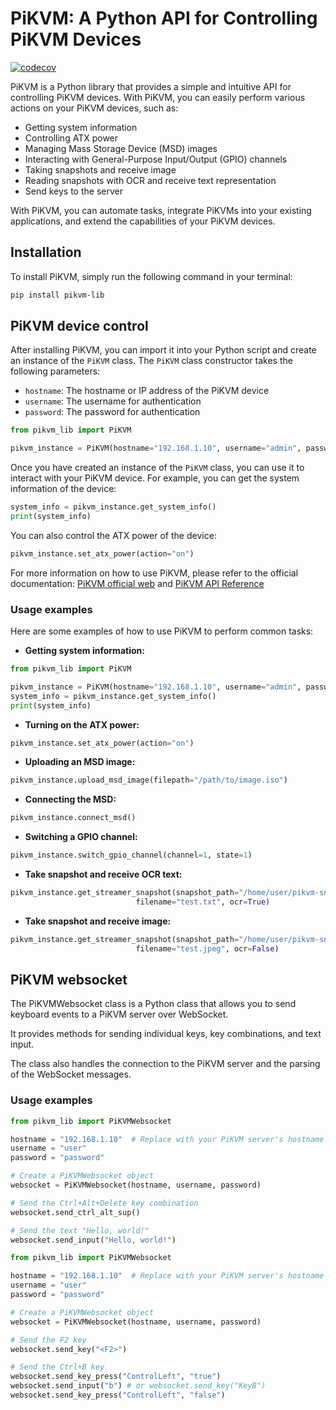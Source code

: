 # PiKVM: A Python API for Controlling PiKVM Devices

[![codecov](https://codecov.io/gh/guanana/pikvm-lib/graph/badge.svg?token=ZTJV7JLUTK)](https://codecov.io/gh/guanana/pikvm-lib)

PiKVM is a Python library that provides a simple and intuitive API for controlling PiKVM devices. 
With PiKVM, you can easily perform various actions on your PiKVM devices, such as:

* Getting system information
* Controlling ATX power
* Managing Mass Storage Device (MSD) images
* Interacting with General-Purpose Input/Output (GPIO) channels
* Taking snapshots and receive image
* Reading snapshots with OCR and receive text representation
* Send keys to the server


With PiKVM, you can automate tasks, integrate PiKVMs into your existing applications, 
and extend the capabilities of your PiKVM devices.

## Installation

To install PiKVM, simply run the following command in your terminal:

```bash
pip install pikvm-lib
```

## PiKVM device control

After installing PiKVM, you can import it into your Python script and create an instance of the `PiKVM` class. The `PiKVM` class constructor takes the following parameters:

* `hostname`: The hostname or IP address of the PiKVM device
* `username`: The username for authentication
* `password`: The password for authentication


```python
from pikvm_lib import PiKVM

pikvm_instance = PiKVM(hostname="192.168.1.10", username="admin", password="password")
```

Once you have created an instance of the `PiKVM` class, you can use it to interact with your PiKVM device. 
For example, you can get the system information of the device:

```python
system_info = pikvm_instance.get_system_info()
print(system_info)
```

You can also control the ATX power of the device:

```python
pikvm_instance.set_atx_power(action="on")
```

For more information on how to use PiKVM, 
please refer to the official documentation: [PiKVM official web](https://docs.pikvm.org/) and [PiKVM API Reference](https://docs.pikvm.org/api/)

### Usage examples

Here are some examples of how to use PiKVM to perform common tasks:

* **Getting system information:**

```python
from pikvm_lib import PiKVM

pikvm_instance = PiKVM(hostname="192.168.1.10", username="admin", password="password")
system_info = pikvm_instance.get_system_info()
print(system_info)
```

* **Turning on the ATX power:**

```python
pikvm_instance.set_atx_power(action="on")
```

* **Uploading an MSD image:**

```python
pikvm_instance.upload_msd_image(filepath="/path/to/image.iso")
```

* **Connecting the MSD:**

```python
pikvm_instance.connect_msd()
```

* **Switching a GPIO channel:**

```python
pikvm_instance.switch_gpio_channel(channel=1, state=1)
```

* **Take snapshot and receive OCR text:**

```python
pikvm_instance.get_streamer_snapshot(snapshot_path="/home/user/pikvm-snapshots",
                            filename="test.txt", ocr=True)
```
* **Take snapshot and receive image:**

```python
pikvm_instance.get_streamer_snapshot(snapshot_path="/home/user/pikvm-snapshots",
                            filename="test.jpeg", ocr=False)
```
## PiKVM websocket
The PiKVMWebsocket class is a Python class that allows you to send keyboard events to a PiKVM server over WebSocket. 

It provides methods for sending individual keys, key combinations, and text input. 

The class also handles the connection to the PiKVM server and the parsing of the WebSocket messages.

### Usage examples
```python
from pikvm_lib import PiKVMWebsocket

hostname = "192.168.1.10"  # Replace with your PiKVM server's hostname or IP address
username = "user"
password = "password"

# Create a PiKVMWebsocket object
websocket = PiKVMWebsocket(hostname, username, password)

# Send the Ctrl+Alt+Delete key combination
websocket.send_ctrl_alt_sup()

# Send the text "Hello, world!"
websocket.send_input("Hello, world!")
```

```python
from pikvm_lib import PiKVMWebsocket

hostname = "192.168.1.10"  # Replace with your PiKVM server's hostname or IP address
username = "user"
password = "password"

# Create a PiKVMWebsocket object
websocket = PiKVMWebsocket(hostname, username, password)

# Send the F2 key
websocket.send_key("<F2>")

# Send the Ctrl+B key
websocket.send_key_press("ControlLeft", "true")
websocket.send_input("b") # or websocket.send_key("KeyB")
websocket.send_key_press("ControlLeft", "false")
```